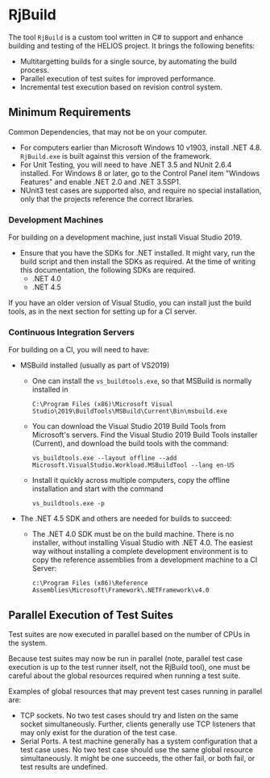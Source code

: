 # RjBuild

The tool `RjBuild` is a custom tool written in C# to support and enhance
building and testing of the HELIOS project. It brings the following benefits:

* Multitargetting builds for a single source, by automating the build process.
* Parallel execution of test suites for improved performance.
* Incremental test execution based on revision control system.

## Minimum Requirements

Common Dependencies, that may not be on your computer.

* For computers earlier than Microsoft Windows 10 v1903, install .NET 4.8.
  `RjBuild.exe` is built against this version of the framework.
* For Unit Testing, you will need to have .NET 3.5 and NUnit 2.6.4 installed.
  For Windows 8 or later, go to the Control Panel item "Windows Features" and
  enable .NET 2.0 and .NET 3.5SP1.
* NUnit3 test cases are supported also, and require no special installation,
  only that the projects reference the correct libraries.

### Development Machines

For building on a development machine, just install Visual Studio 2019.

* Ensure that you have the SDKs for .NET installed. It might vary, run the build
  script and then install the SDKs as required. At the time of writing this
  documentation, the following SDKs are required.
  * .NET 4.0
  * .NET 4.5

If you have an older version of Visual Studio, you can install just the build
tools, as in the next section for setting up for a CI server.

### Continuous Integration Servers

For building on a CI, you will need to have:

* MSBuild installed (usually as part of VS2019)
  * One can install the `vs_buildtools.exe`, so that MSBuild is normally
    installed in

    `C:\Program Files (x86)\Microsoft Visual Studio\2019\BuildTools\MSBuild\Current\Bin\msbuild.exe`

  * You can download the Visual Studio 2019 Build Tools from Microsoft's
    servers. Find the Visual Studio 2019 Build Tools installer (Current), and
    download the build tools with the command:

    `vs_buildtools.exe --layout offline --add Microsoft.VisualStudio.Workload.MSBuildTool --lang en-US`

  * Install it quickly across multiple computers, copy the offline installation
    and start with the command

    `vs_buildtools.exe -p`

* The .NET 4.5 SDK and others are needed for builds to succeed:

  * The .NET 4.0 SDK must be on the build machine. There is no installer,
    without installing Visual Studio with .NET 4.0. The easiest way without
    installing a complete development environment is to copy the reference
    assemblies from a development machine to a CI Server:

    `c:\Program Files (x86)\Reference Assemblies\Microsoft\Framework\.NETFramework\v4.0`

## Parallel Execution of Test Suites

Test suites are now executed in parallel based on the number of CPUs in the
system.

Because test suites may now be run in parallel (note, parallel test case
execution is up to the test runner itself, not the RjBuild tool), one must be
careful about the global resources required when running a test suite.

Examples of global resources that may prevent test cases running in parallel are:

* TCP sockets. No two test cases should try and listen on the same socket
  simultaneously. Further, clients generally use TCP listeners that may only
  exist for the duration of the test case.
* Serial Ports. A test machine generally has a system configuration that a test
  case uses. No two test case should use the same global resource
  simultaneously. It might be one succeeds, the other fail, or both fail, or
  test results are undefined.
